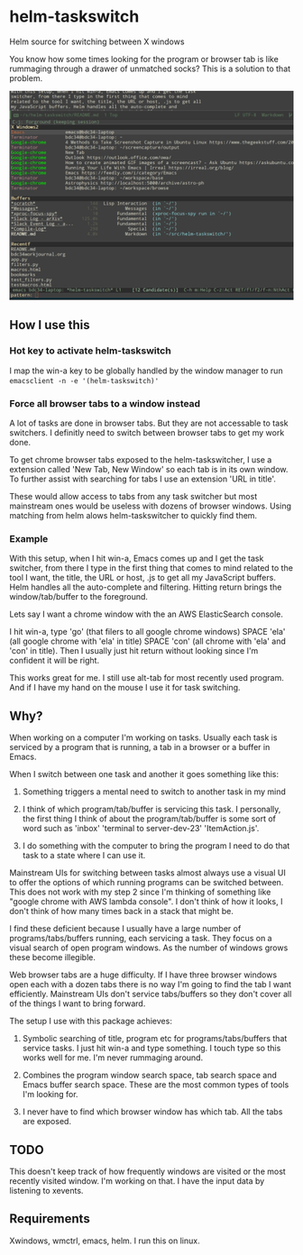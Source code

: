 # helm-taskswitch
Helm source for switching between X windows

You know how some times looking for the program or browser tab is like
rummaging through a drawer of unmatched socks? This is a solution to
that problem.

![helm-taskswitch screenshot](/screenshot.png)

## How I use this

### Hot key to activate helm-taskswitch
I map the win-a key to be globally handled by the window manager to
run ``` emacsclient -n -e '(helm-taskswitch)' ```

### Force all browser tabs to a window instead
A lot of tasks are done in browser tabs. But they are not accessable
to task switchers. I definitly need to switch between browser tabs to
get my work done.

To get chrome browser tabs exposed to the helm-taskswitcher, I use a
extension called 'New Tab, New Window' so each tab is in its own
window. To further assist with searching for tabs I use an extension
'URL in title'.

These would allow access to tabs from any task switcher but most
mainstream ones would be useless with dozens of browser windows. Using
matching from helm alows helm-taskswitcher to quickly find them.

### Example 
With this setup, when I hit win-a, Emacs comes up and I get the task
switcher, from there I type in the first thing that comes to mind
related to the tool I want, the title, the URL or host, .js to get all
my JavaScript buffers. Helm handles all the auto-complete and
filtering. Hitting return brings the window/tab/buffer to the
foreground.

Lets say I want a chrome window with the an AWS ElasticSearch console.

I hit win-a, type 'go' (that filers to all google chrome windows)
SPACE 'ela' (all google chrome with 'ela' in title) SPACE 'con' (all
chrome with 'ela' and 'con' in title). Then I usually just hit return
without looking since I'm confident it will be right.

This works great for me. I still use alt-tab for most recently used
program. And if I have my hand on the mouse I use it for task
switching. 

## Why?

When working on a computer I'm working on tasks. Usually each task is
serviced by a program that is running, a tab in a browser or a buffer
in Emacs.

When I switch between one task and another it goes something like
this: 

1) Something triggers a mental need to switch to another task in
my mind 

2) I think of which program/tab/buffer is servicing this task. I
personally, the first thing I think of about the program/tab/buffer is
some sort of word such as 'inbox' 'terminal to server-dev-23'
'ItemAction.js'. 

3) I do something with the computer to bring the program I
need to do that task to a state where I can use it.

Mainstream UIs for switching between tasks almost always use a visual
UI to offer the options of which running programs can be switched
between. This does not work with my step 2 since I'm thinking of
something like "google chrome with AWS lambda console". I don't think
of how it looks, I don't think of how many times back in a stack that
might be. 

I find these deficient because I usually have a large number of
programs/tabs/buffers running, each servicing a task. They focus on a
visual search of open program windows. As the number of windows grows
these become illegible. 

Web browser tabs are a huge difficulty. If I have three browser
windows open each with a dozen tabs there is no way I'm going to find
the tab I want efficiently.  Mainstream UIs don't service tabs/buffers
so they don't cover all of the things I want to bring forward.

The setup I use with this package achieves: 

1) Symbolic searching of title, program etc for programs/tabs/buffers
that service tasks. I just hit win-a and type something. I touch type
so this works well for me. I'm never rummaging around.

2) Combines the program window search space, tab search space and
Emacs buffer search space. These are the most common types of tools
I'm looking for.

3) I never have to find which browser window has which tab. All the
tabs are exposed.


## TODO 
This doesn't keep track of how frequently windows are visited or the
most recently visited window. I'm working on that. I have the input
data by listening to xevents. 

## Requirements

Xwindows, wmctrl, emacs, helm. I run this on linux.
